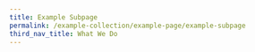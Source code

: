 ```yaml
---
title: Example Subpage
permalink: /example-collection/example-page/example-subpage
third_nav_title: What We Do
---
```


